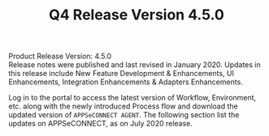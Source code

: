 ﻿---
title: "Q4 Release Version 4.5.0"
toc: true
tag: developers
category: "release-notes"
menus: 
    2019Release:
        title: "Q4 V 4.5.0"
        weight: 3
        icon: fa fa-wpexplorer
        identifier: 2019Q4Release
---
Product Release Version: 4.5.0   
Release notes were published and last revised in January 2020. 
Updates in this release include New Feature Development & Enhancements, UI Enhancements, 
Integration Enhancements & Adapters Enhancements.
     
Log in to the portal to access the latest version of Workflow, Environment, etc. 
along with the newly introduced Process flow and download the updated version of 
`APPSeCONNECT AGENT`. The following section list the updates on APPSeCONNECT, as on July 2020 release.  




